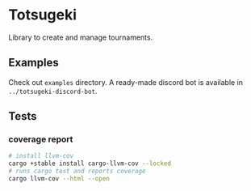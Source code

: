 # Totsugeki

Library to create and manage tournaments.

## Examples

Check out `examples` directory. A ready-made discord bot is available in
`../totsugeki-discord-bot`.

## Tests

### coverage report

```bash
# install llvm-cov
cargo +stable install cargo-llvm-cov --locked
# runs cargo test and reports coverage
cargo llvm-cov --html --open
```
